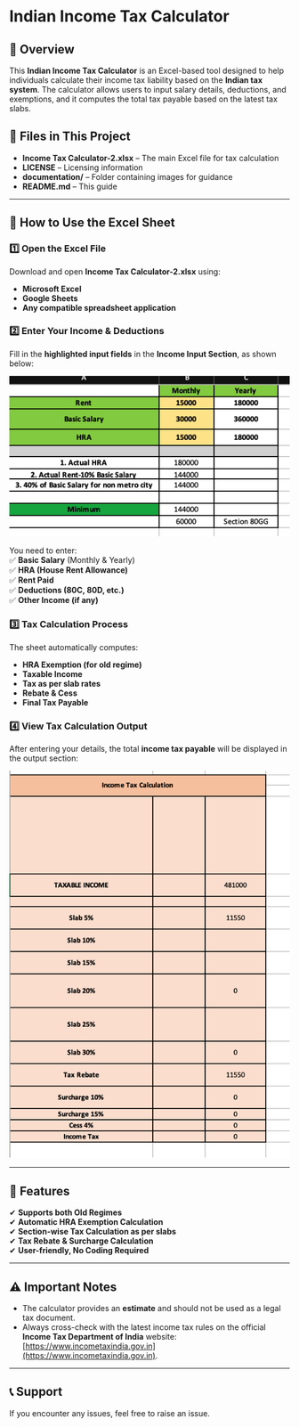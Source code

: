 # Indian Income Tax Calculator

## 📌 Overview
This **Indian Income Tax Calculator** is an Excel-based tool designed to help individuals calculate their income tax liability based on the **Indian tax system**. The calculator allows users to input salary details, deductions, and exemptions, and it computes the total tax payable based on the latest tax slabs.

## 📂 Files in This Project
- **Income Tax Calculator-2.xlsx** – The main Excel file for tax calculation  
- **LICENSE** – Licensing information  
- **documentation/** – Folder containing images for guidance  
- **README.md** – This guide  

---

## 📝 How to Use the Excel Sheet  

### 1️⃣ Open the Excel File  
Download and open **Income Tax Calculator-2.xlsx** using:  
- **Microsoft Excel**  
- **Google Sheets**  
- **Any compatible spreadsheet application**  

### 2️⃣ Enter Your Income & Deductions  
Fill in the **highlighted input fields** in the **Income Input Section**, as shown below:  

![Input Screenshot](documentation/assets/input.png)  

You need to enter:  
✅ **Basic Salary** (Monthly & Yearly)  
✅ **HRA (House Rent Allowance)**  
✅ **Rent Paid**  
✅ **Deductions (80C, 80D, etc.)**  
✅ **Other Income (if any)**  

### 3️⃣ Tax Calculation Process  
The sheet automatically computes:  
- **HRA Exemption (for old regime)**  
- **Taxable Income**  
- **Tax as per slab rates**  
- **Rebate & Cess**  
- **Final Tax Payable**  

### 4️⃣ View Tax Calculation Output  
After entering your details, the total **income tax payable** will be displayed in the output section:  

![Output Screenshot](documentation/assets/output.png)  

---

## 🔹 Features  
✔ **Supports both Old Regimes**  
✔ **Automatic HRA Exemption Calculation**  
✔ **Section-wise Tax Calculation as per slabs**  
✔ **Tax Rebate & Surcharge Calculation**  
✔ **User-friendly, No Coding Required**  

---

## ⚠️ Important Notes  
- The calculator provides an **estimate** and should not be used as a legal tax document.  
- Always cross-check with the latest income tax rules on the official **Income Tax Department of India** website: [https://www.incometaxindia.gov.in](https://www.incometaxindia.gov.in).  

---

## 📞 Support  
If you encounter any issues, feel free to raise an issue.
